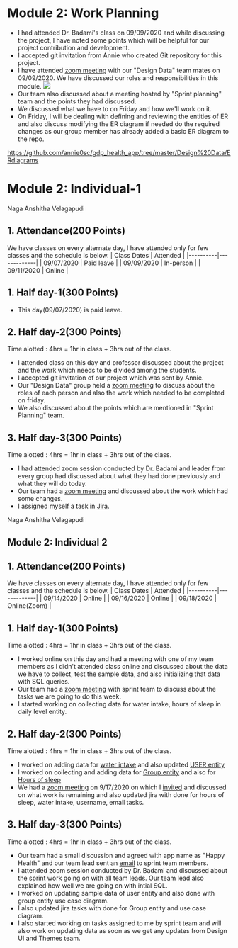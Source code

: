 # Module 2: Work Planning

- I had attended Dr. Badami's class on 09/09/2020 and while discussing the project, I have noted some points which will be helpful for our project contribution and development.
- I accepted git invitation from Annie who created Git repository for this project.
- I have attended [zoom meeting](https://github.com/annie0sc/gdp_health_app/blob/master/Design%20Data/Meetings/Zoom_Meeting.png) with our "Design Data" team mates on 09/09/2020. We have discussed our roles and responsibilities in this module.
![ ](https://github.com/annie0sc/gdp_health_app/blob/master/Design%20Data/Meetings/Zoom_Meeting.png)
- Our team also discussed about a meeting hosted by "Sprint planning" team and the points they had discussed.
- We discussed what we have to on Friday and how we'll work on it.
- On Friday, I will be dealing with defining and reviewing the entities of ER and also discuss modifying the ER diagram if needed do the required changes as our group member has already added a basic ER diagram to the repo.

https://github.com/annie0sc/gdp_health_app/tree/master/Design%20Data/ERdiagrams

# Module 2: Individual-1
Naga Anshitha Velagapudi
## 1. Attendance(200 Points)
We have classes on every alternate day, I have attended only for few classes and the schedule is below.
| Class Dates | Attended | 
|----------|-------------|
| 09/07/2020 | Paid leave |
| 09/09/2020 | In-person |
| 09/11/2020 | Online |

## 1. Half day-1(300 Points)

- This day(09/07/2020) is paid leave.

## 2. Half day-2(300 Points)

Time alotted : 4hrs = 1hr in class + 3hrs out of the class.
- I attended class on this day and professor discussed about the project and the work which needs to be divided among the students.
- I accepted git invitation of our project which was sent by Annie.
- Our "Design Data" group held a [zoom meeting](https://github.com/annie0sc/gdp_health_app/blob/master/Design%20Data/Meetings/Zoom_Meeting.png) to discuss about the roles of each person and also the work which needed to be completed on friday.
- We also discussed about the points which are mentioned in "Sprint Planning" team.

## 3. Half day-3(300 Points)
Time alotted : 4hrs = 1hr in class + 3hrs out of the class.
- I had attended zoom session conducted by Dr. Badami and leader from every group had discussed about what they had done previously and what they will do today.
- Our team had a [zoom meeting](https://github.com/annie0sc/gdp_health_app/blob/master/Design%20Data/Meetings/Zoom%20Meeting%209-11.png) and discussed about the work which had some changes.
- I assigned myself a task in [Jira](https://github.com/annie0sc/gdp_health_app/blob/master/Design%20Data/Contributions/Anshitha/Jira.png).


Naga Anshitha Velagapudi
## Module 2: Individual 2
## 1. Attendance(200 Points)
We have classes on every alternate day, I have attended only for few classes and the schedule is below.
| Class Dates | Attended | 
|----------|-------------|
| 09/14/2020 | Online |
| 09/16/2020 | Online |
| 09/18/2020 | Online(Zoom) |

## 1. Half day-1(300 Points)
Time alotted : 4hrs = 1hr in class + 3hrs out of the class.
- I worked online on this day and had a meeting with one of my team members as I didn't attended class online and discussed about the data we have to collect, test the sample data, and also initializing that data with SQL queries.
- Our team had a [zoom meeting](https://github.com/annie0sc/gdp_health_app/blob/master/Design%20Data/Meetings/Discussion%20with%20Sprint%20team.JPG) with sprint team to discuss about the tasks we are going to do this week.
- I started working on collecting data for water intake, hours of sleep in daily level entity.

## 2.  Half day-2(300 Points)

Time alotted : 4hrs = 1hr in class + 3hrs out of the class.
- I worked on adding data for [water intake](https://github.com/annie0sc/gdp_health_app/blob/master/Design%20Data/Sample%20Data/Excel%20Files/Water%20Intake%20and%20hours%20of%20sleep.xlsx) and also updated [USER entity](https://github.com/annie0sc/gdp_health_app/blob/master/Design%20Data/Sample%20Data/Excel%20Files/Sample%20Data%20For%20User%20Entity.xlsx)
- I worked on collecting and adding data for [Group entity](https://github.com/annie0sc/gdp_health_app/blob/master/Design%20Data/Sample%20Data/Excel%20Files/Group.xlsx) and also for [Hours of sleep](https://github.com/annie0sc/gdp_health_app/blob/master/Design%20Data/Sample%20Data/Excel%20Files/Water%20Intake%20and%20hours%20of%20sleep.xlsx)
- We had a [zoom meeting](https://github.com/annie0sc/gdp_health_app/blob/master/Design%20Data/Meetings/Zoom%20Meeting%209-17.png) on 9/17/2020 on which I [invited]() and discussed on what work is remaining and also updated jira with done for hours of sleep, water intake, username, email tasks.

## 3. Half day-3(300 Points)
Time alotted : 4hrs = 1hr in class + 3hrs out of the class.
- Our team had a small discussion and agreed with app name as "Happy Health" and our team lead sent an [email](https://github.com/annie0sc/gdp_health_app/blob/master/Design%20Data/Meetings/Screenshot%20(1).png) to sprint team members.
- I attended zoom session conducted by Dr. Badami and discussed about the sprint work going on with all team leads. Our team lead also explained how well we are going on with intial SQL. 
- I worked on updating sample data of user entity and also done with group entity use case diagram.
- I also updated jira tasks with done for Group entity and use case diagram.
- I also started working on tasks assigned to me by sprint team and will also work on updating data as soon as we get any updates from Design UI and Themes team.


